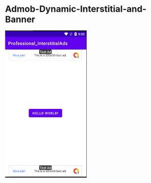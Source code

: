 # Admob-Dynamic-Interstitial-and-Banner

![alt text](https://github.com/shmilon/Admob-Dynamic-Interstitial-and-Banner/blob/520eb879164442b91f2f87ecb91767a6e79d65a6/Screenshot_1.png)

